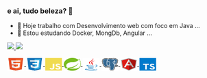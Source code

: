 ### e ai, tudo beleza? 👋

- 🔭 Hoje trabalho com Desenvolvimento web com foco em Java ...
- 🌱 Estou estudando Docker, MongDb, Angular ...
 
<div style="display: inline_block">
  <a href="https://github.com/DavidJuliao">
  <img height="170em"  src="https://github-readme-stats.vercel.app/api?username=davidjuliao&show_icons=true&theme=dark&include_all_commits=true&count_private=true" style="max-width:50%;"/>
  <img height="170em" src="https://github-readme-stats.vercel.app/api/top-langs/?username=davidjuliao&layout=compact&langs_count=7&theme=dark" style="max-width:50%;!important"/>
</div>
 
<div style="display: inline_block"><br>

  <img align="center" alt="Juliao-HTML" height="30" width="40" src="https://raw.githubusercontent.com/devicons/devicon/master/icons/html5/html5-original.svg">
  <img align="center" alt="Juliao-CSS" height="30" width="40" src="https://raw.githubusercontent.com/devicons/devicon/master/icons/css3/css3-original.svg">
  <img align="center" alt="Juliao-Js" height="30" width="40" src="https://raw.githubusercontent.com/devicons/devicon/master/icons/javascript/javascript-plain.svg">
  <img align="center" alt="Juliao-spring" height="30" width="40" src="https://raw.githubusercontent.com/devicons/devicon/master/icons/spring/spring-original.svg">
  <img align="center" alt="Juliao-java" height="30" width="40" src="https://raw.githubusercontent.com/devicons/devicon/master/icons/java/java-original.svg">
 <img align="center" height="30" width="40" src="https://raw.githubusercontent.com/devicons/devicon/master/icons/postgresql/postgresql-original.svg" style="max-width:100%;">
 <img align="center" height="30" width="40" src="https://raw.githubusercontent.com/devicons/devicon/master/icons/angularjs/angularjs-original.svg" style="max-width:100%;">
 <img align="center" height="30" width="40" src="https://raw.githubusercontent.com/devicons/devicon/master/icons/typescript/typescript-plain.svg" style="max-width:100%;">
</div>
  
  ##
